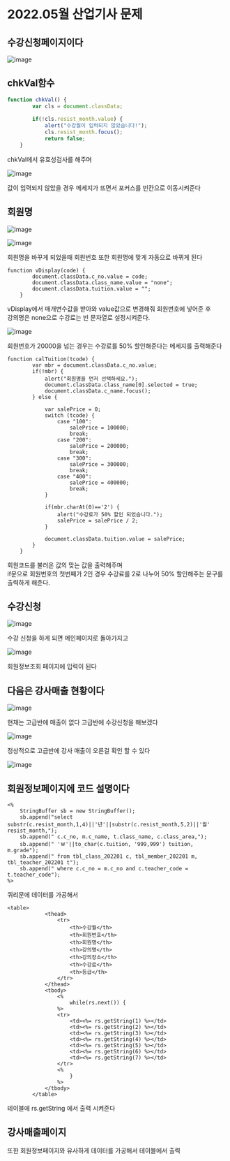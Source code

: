 # 2022.05월 산업기사 문제

## 수강신청페이지이다

![image](https://user-images.githubusercontent.com/97486300/207482536-5abd6805-64e7-4029-a0f9-73c4e3595af3.png)

## chkVal함수

```javaScript
function chkVal() {
		var cls = document.classData;
		
		if(!cls.resist_month.value) {
			alert("수강월이 입력되지 않았습니다!");
			cls.resist_month.focus();
			return false;
	}
```

chkVal에서 유효성검사를 해주며 

![image](https://user-images.githubusercontent.com/97486300/207495876-14a7cc20-a36b-44c8-b3f9-f1fb26014633.png)

값이 입력되지 않았을 경우 메세지가 뜨면서 포커스를 빈칸으로 이동시켜준다

## 회원명

![image](https://user-images.githubusercontent.com/97486300/207483360-0e7fb7f0-e8d1-4844-ba37-f119d4d3fe01.png)

![image](https://user-images.githubusercontent.com/97486300/207483415-3003307f-db2a-4d0f-a566-83565a3bf9c7.png)

회원명을 바꾸게 되었을때 회원번호 또한 회원명에 맞게 자동으로 바뀌게 된다

```
function vDisplay(code) {
		document.classData.c_no.value = code; 	
		document.classData.class_name.value = "none"; 
		document.classData.tuition.value = ""; 	
	}
```

vDisplay에서 매개변수값을 받아와 value값으로 변경해줘 회원번호에 넣어준 후 <br>
강의명은 none으로 수강료는 빈 문자열로 설정시켜준다.

![image](https://user-images.githubusercontent.com/97486300/207486765-101cde0d-8002-4218-b25f-90939c1cefc3.png)

회원번호가 20000을 넘는 경우는 수강료를 50% 할인해준다는 메세지를 출력해준다

```
function calTuition(tcode) {
		var mbr = document.classData.c_no.value;
		if(!mbr) {
			alert("회원명을 먼저 선택하세요.");
			document.classData.class_name[0].selected = true;
			document.classData.c_name.focus();
		} else {
			
			var salePrice = 0;
			switch (tcode) {
				case "100":
					salePrice = 100000;
					break;
				case "200":
					salePrice = 200000;
					break;
				case "300":
					salePrice = 300000;
					break;
				case "400":
					salePrice = 400000;
					break;
			}
			
			if(mbr.charAt(0)=='2') {
				alert("수강료가 50% 할인 되었습니다.");
				salePrice = salePrice / 2;
			}
			
			document.classData.tuition.value = salePrice;
		}
	}
```

회원코드를 불러온 값의 맞는 값을 출력해주며 <br>
if문으로 회원번호의 첫번째가 2인 경우 수강료를 2로 나누어 50% 할인해주는 문구를 출력하게 해준다.

## 수강신청

![image](https://user-images.githubusercontent.com/97486300/208014543-21fb808a-15e1-4dc2-8312-ce52cf2da158.png)

수강 신청을 하게 되면 메인페이지로 돌아가지고

![image](https://user-images.githubusercontent.com/97486300/208014610-7802b9c7-6a2c-4f93-a2eb-43d61d718c37.png)

회원정보조회 페이지에 입력이 된다

## 다음은 강사매출 현황이다

![image](https://user-images.githubusercontent.com/97486300/208014865-d28ee9d4-cd83-4fd2-a745-e1426416aeae.png)

현재는 고급반에 매출이 없다
고급반에 수강신청을 해보겠다

![image](https://user-images.githubusercontent.com/97486300/208014947-4d318251-a264-414c-8fe6-ad2a11396372.png)

정상적으로 고급반에 강사 매출이 오른걸 확인 할 수 있다



![image](https://user-images.githubusercontent.com/97486300/208015053-d25b5138-c1b7-460d-8af3-9c8d2a9fea55.png)

## 회원정보페이지에 코드 설명이다

```
<%
	StringBuffer sb = new StringBuffer();
	sb.append("select substr(c.resist_month,1,4)||'년'||substr(c.resist_month,5,2)||'월' resist_month,");
	sb.append(" c.c_no, m.c_name, t.class_name, c.class_area,");
	sb.append(" '￦'||to_char(c.tuition, '999,999') tuition, m.grade");
	sb.append(" from tbl_class_202201 c, tbl_member_202201 m, tbl_teacher_202201 t");
	sb.append(" where c.c_no = m.c_no and c.teacher_code = t.teacher_code");
%>
```

쿼리문에 데이터를 가공해서 

```
<table>
			<thead>
				<tr>
					<th>수강월</th>
					<th>회원번호</th>
					<th>회원명</th>
					<th>강의명</th>
					<th>강의장소</th>
					<th>수강료</th>
					<th>등급</th>
				</tr>
			</thead>
			<tbody>
				<%
					while(rs.next()) {
				%>
				<tr>
					<td><%= rs.getString(1) %></td>
					<td><%= rs.getString(2) %></td>
					<td><%= rs.getString(3) %></td>
					<td><%= rs.getString(4) %></td>
					<td><%= rs.getString(5) %></td>
					<td><%= rs.getString(6) %></td>
					<td><%= rs.getString(7) %></td>
				</tr>
				<%
					}
				%>
			</tbody>
		</table>
```
테이블에 rs.getString 에서 출력 시켜준다

## 강사매출페이지

또한 회원정보페이지와 유사하게 데이터를 가공해서 테이블에서 출력 
